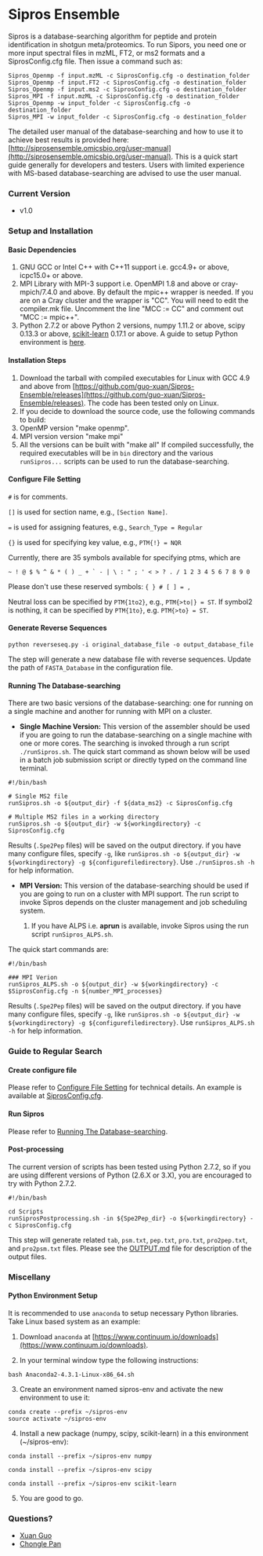# Sipros Ensemble

Sipros is a database-searching algorithm for peptide and protein identification in shotgun meta/proteomics. To run Sipors, you need one or more input spectral files in mzML, FT2, or ms2 formats and a SiprosConfig.cfg file. Then issue a command such as:
```
Sipros_Openmp -f input.mzML -c SiprosConfig.cfg -o destination_folder
Sipros_Openmp -f input.FT2 -c SiprosConfig.cfg -o destination_folder
Sipros_Openmp -f input.ms2 -c SiprosConfig.cfg -o destination_folder
Sipros_MPI -f input.mzML -c SiprosConfig.cfg -o destination_folder
Sipros_Openmp -w input_folder -c SiprosConfig.cfg -o destination_folder
Sipros_MPI -w input_folder -c SiprosConfig.cfg -o destination_folder
```

The detailed user manual of the database-searching and how to use it to achieve best results is provided here: [http://siprosensemble.omicsbio.org/user-manual](http://siprosensemble.omicsbio.org/user-manual). This is a quick start guide generally for developers and testers. Users with limited experience with MS-based database-searching are advised to use the user manual.

### Current Version
* v1.0

### Setup and Installation

#### Basic Dependencies

1. GNU GCC or Intel C++  with C++11 support i.e. gcc4.9+ or above, icpc15.0+ or above.
2. MPI Library with MPI-3 support i.e. OpenMPI 1.8 and above or cray-mpich/7.4.0 and above. By default the mpic++ wrapper is needed. If you are on a Cray cluster and the wrapper is "CC". You will need to edit the compiler.mk file. Uncomment the line "MCC := CC" and comment out "MCC := mpic++".   
3. Python 2.7.2 or above Python 2 versions, numpy 1.11.2 or above, scipy 0.13.3 or above, [scikit-learn](http://scikit-learn.org/) 0.17.1 or above. A guide to setup Python environment is [here](#PythonSetup).
 
#### Installation Steps
1. Download the tarball with compiled executables for Linux with GCC 4.9 and above from  [https://github.com/guo-xuan/Sipros-Ensemble/releases](https://github.com/guo-xuan/Sipros-Ensemble/releases). The code has been tested only on Linux.
2. If you decide to download the source code, use the following commands to build:
  1. OpenMP version "make openmp".
  2. MPI version version "make mpi" 
  3. All the versions can be built with "make all"
If compiled successfully, the required executables will be in `bin` directory and the various `runSipros...` scripts can be used to run the database-searching. 

#### <a name="config"></a>Configure File Setting

`#` is for comments.

`[]` is used for section name, e.g., `[Section Name]`.

`=` is used for assigning features, e.g., `Search_Type = Regular`

`{}` is used for specifying key value, e.g., `PTM{!} = NQR`

Currently, there are 35 symbols available for specifying ptms, which are
```
~ ! @ $ % ^ & * ( ) _ + ` - | \ : " ; ' < > ? . / 1 2 3 4 5 6 7 8 9 0
```
Please don't use these reserved symbols: `{ } # [ ] = ,`

Neutral loss can be specified by `PTM{1to2}`, e.g., `PTM{>to|} = ST`. If symbol2 is nothing, it can be specified by `PTM{1to}`, e.g. `PTM{>to} = ST`.

#### Generate Reverse Sequences
```
python reverseseq.py -i original_database_file -o output_database_file
```
The step will generate a new database file with reverse sequences. Update the path of `FASTA_Database` in the configuration file.

#### <a name="labelds"></a>Running The Database-searching

There are two basic versions of the database-searching: one for running on a single machine and another for running with MPI on a cluster.  

* __Single Machine Version:__ This version of the assembler should be used if you are going to run the database-searching on a single machine with one or more cores. The searching is invoked through a run script `./runSipros.sh`. The quick start command as shown below will be used in a batch job submission script or directly typed on the command line terminal.   

```
#!/bin/bash

# Single MS2 file
runSipros.sh -o ${output_dir} -f ${data_ms2} -c SiprosConfig.cfg

# Multiple MS2 files in a working directory
runSipros.sh -o ${output_dir} -w ${workingdirectory} -c SiprosConfig.cfg

```
Results (`.Spe2Pep` files) will be saved on the output directory. if you have many configure files, specify `-g`, like `runSipros.sh -o ${output_dir} -w ${workingdirectory} -g ${configurefiledirectory}`. Use `./runSipros.sh -h` for help information. 

* __MPI Version:__ This version of the database-searching should be used if you are going to run on a cluster with MPI support. The run script to invoke Sipros depends on the cluster management and job scheduling system.
 
	1. If you have ALPS i.e. __aprun__ is available, invoke Sipros using the run script `runSipros_ALPS.sh`.
 
The quick start commands are:
```
#!/bin/bash

### MPI Verion 
runSipros_ALPS.sh -o ${output_dir} -w ${workingdirectory} -c $SiprosConfig.cfg -n ${number_MPI_processes}

```
Results (`.Spe2Pep` files) will be saved on the output directory. if you have many configure files, specify `-g`, like `runSipros.sh -o ${output_dir} -w ${workingdirectory} -g ${configurefiledirectory}`. Use `runSipros_ALPS.sh -h` for help information.

### Guide to Regular Search

#### Create configure file

Please refer to [Configure File Setting](#config) for technical details. An example is available at [SiprosConfig.cfg](SiprosConfig.cfg).

#### Run Sipros

Please refer to [Running The Database-searching](#labelds).

#### Post-processing

The current version of scripts has been tested using Python 2.7.2, so if you are using different versions of Python (2.6.X or 3.X), you are encouraged to try with Python 2.7.2.

```
#!/bin/bash

cd Scripts
runSiprosPostprocessing.sh -in ${Spe2Pep_dir} -o ${workingdirectory} -c SiprosConfig.cfg

```

This step will generate related `tab`, `psm.txt`, `pep.txt`, `pro.txt`, `pro2pep.txt`, and `pro2psm.txt` files. Please see the [OUTPUT.md](OUTPUT.md) file for description of the output files.

### Miscellany

#### <a name="PythonSetup"></a>Python Environment Setup

It is recommended to use `anaconda` to setup necessary Python libraries. Take Linux based system as an example:

1. Download `anaconda` at [https://www.continuum.io/downloads](https://www.continuum.io/downloads).

2. In your terminal window type the following instructions:
```
bash Anaconda2-4.3.1-Linux-x86_64.sh
```
3. Create an environment named sipros-env and activate the new environment to use it:
```
conda create --prefix ~/sipros-env
source activate ~/sipros-env
```

4. Install a new package (numpy, scipy, scikit-learn) in a this environment (~/sipros-env):
```
conda install --prefix ~/sipros-env numpy
```

```
conda install --prefix ~/sipros-env scipy
```

```
conda install --prefix ~/sipros-env scikit-learn
```

5. You are good to go.

### Questions?

* [Xuan Guo](mailto:xuan_guo@outlook.com)
* [Chongle Pan](mailto:chongle.pan@gmail.com)
